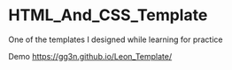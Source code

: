 # HTML_And_CSS_Template

One of the templates I designed while learning for practice

Demo
https://gg3n.github.io/Leon_Template/
